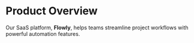 # Product Overview

Our SaaS platform, **Flowly**, helps teams streamline project workflows with powerful automation features.